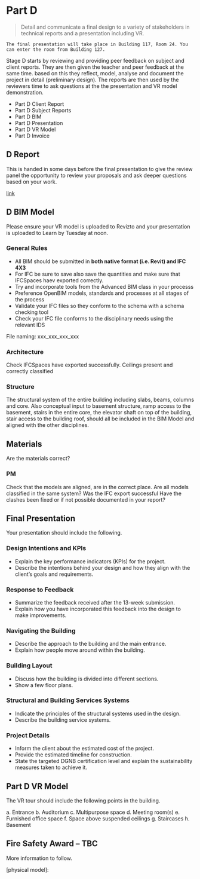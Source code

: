 # Part D

> Detail and communicate a final design to a variety of stakeholders in technical reports and a presentation including VR.

```{attention} Final Presentation location
The final presentation will take place in Building 117, Room 24. You can enter the room from Building 127. 
```

Stage D starts by reviewing and providing peer feedback on subject and client reports. They are then given the teacher and peer feedback at the same time. based on this they reflect, model, analyse and document the project in detail (preliminary design). The reports are then used by the reviewers time to ask questions at the  the presentation and VR model demonstration. 

* Part D Client Report
* Part D Subject Reports
* Part D BIM
* Part D Presentation
* Part D VR Model
* Part D Invoice


## D Report 
This is handed in some days before the final presentation to give the review panel the opportunity to review your proposals and ask deeper questions based on your work.

[link](/41936/Deliverables/FinalReport)

## D BIM Model
Please ensure your VR model is uploaded to Revizto and your presentation is uploaded to Learn by Tuesday at noon.

### General Rules
* All BIM should be submitted in **both native format (i.e. Revit) and IFC 4X3**
* For IFC be sure to save also save the quantities and make sure that IFCSpaces haev exported correctly.
* Try and incorporate tools from the Advanced BIM class in your processs
* Preference OpenBIM models, standards and processes at all stages of the process
* Validate your IFC files so they conform to the schema with a schema checking tool
* Check your IFC file conforms to the disciplinary needs using the relevant IDS

File naming: xxx_xxx_xxx_xxx

### Architecture
Check IFCSpaces have exported successfully.
Ceilings present and correctly classified

### Structure
The structural system of the entire building including slabs, beams, columns and core. Also conceptual input to basement structure, ramp access to the basement, stairs in the entire core, the elevator shaft on top of the building, stair access to the building roof, should all be included in the BIM Model and aligned with the other disciplines.

## Materials
Are the materials correct?

### PM
Check that the models are aligned, are in the correct place.
Are all models classified in the same system?
Was the IFC export successful
Have the clashes been fixed or if not possible documented in your report?

## Final Presentation
Your presentation should include the following.

### Design Intentions and KPIs
* Explain the key performance indicators (KPIs) for the project.
* Describe the intentions behind your design and how they align with the client’s goals and requirements.
### Response to Feedback
* Summarize the feedback received after the 13-week submission.
* Explain how you have incorporated this feedback into the design to make improvements.
### Navigating the Building
* Describe the approach to the building and the main entrance.
* Explain how people move around within the building.
### Building Layout
* Discuss how the building is divided into different sections.
* Show a few floor plans.
### Structural and Building Services Systems
* Indicate the principles of the structural systems used in the design.
* Describe the building service systems.
### Project Details
* Inform the client about the estimated cost of the project.
* Provide the estimated timeline for construction.
* State the targeted DGNB certification level and explain the sustainability measures taken to achieve it.

## Part D VR Model

The VR tour should include the following points in the building.

a.    Entrance
b.    Auditorium
c.    Multipurpose space
d.    Meeting room(s)
e.    Furnished office space
f.    Space above suspended ceilings
g.    Staircases
h.    Basement

## Fire Safety Award – TBC 

More information to follow. 

[physical model]: 

